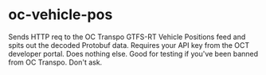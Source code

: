 # oc-vehicle-pos
Sends HTTP req to the OC Transpo GTFS-RT Vehicle Positions feed and spits out the decoded Protobuf data. Requires your API key from the OCT developer portal. 
Does nothing else. Good for testing if you've been banned from OC Transpo. Don't ask.
